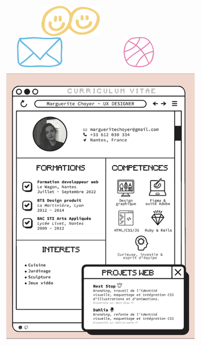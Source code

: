 
<p align="center">
  <a href="https://www.linkedin.com/in/margueritechoyer/"><img src="linkedin.png" alt="linkedin" style="height: 80px; margin-right: 80px;"></a>
  <a href="mailto:margueritechoyer@gmail.com"><img src="mail.png" alt="email" style="height: 80px; margin-right: 80px;"></a>
  <a href="https://dribbble.com/Paquerett"><img src="dribbble.png" alt="dribbble" style="height: 80px;"></a>
</p>


![Cover](CVLM.jpeg)

<style>
  a {
    margin-right: 80px;
  }
</style>
